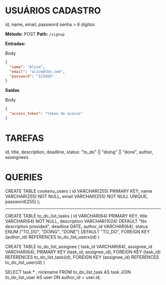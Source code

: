 # USUÁRIOS CADASTRO

id,
name,
email,
password senha > 6 digitos

**Método:** POST
**Path:** `/signup`

**Entradas:**

Body

```json
{
  "name": "Alice",
  "email": "alice@lbn.com",
  "password": "123456"
}
```

**Saídas**

Body

```json
{
  "access_token": "token de acesso"
}
```

# TAREFAS

id,
title,
description,
deadline,
status: "to_do" || "doing" || "done",
author,
assingnees

# QUERIES

CREATE TABLE cookenu_users (
id VARCHAR(255) PRIMARY KEY,
name VARCHAR(255) NOT NULL,
email VARCHAR(255) NOT NULL UNIQUE,
password(255)
);

---

CREATE TABLE to_do_list_tasks (
id VARCHAR(64) PRIMARY KEY,
title VARCHAR(64) NOT NULL,
description VARCHAR(1024) DEFAULT "No description provided",
deadline DATE,
author_id VARCHAR(64),
status ENUM ("TO_DO", "DOING", "DONE") DEFAULT "TO_DO",
FOREIGN KEY (author_id) REFERENCES to_do_list_users(id)
)

CREATE TABLE to_do_list_assignee (
task_id VARCHAR(64),
assignee_id VARCHAR(64),
PRIMARY KEY (task_id, assignee_id),
FOREIGN KEY (task_id) REFERENCES to_do_list_task(id),
FOREIGN KEY (assignee_id) REFERENCES to_do_list_user(id)
)

SELECT task.\* , nickname FROM to_do_list_task AS task
JOIN to_do_list_user AS user
ON author_id = user.id;
